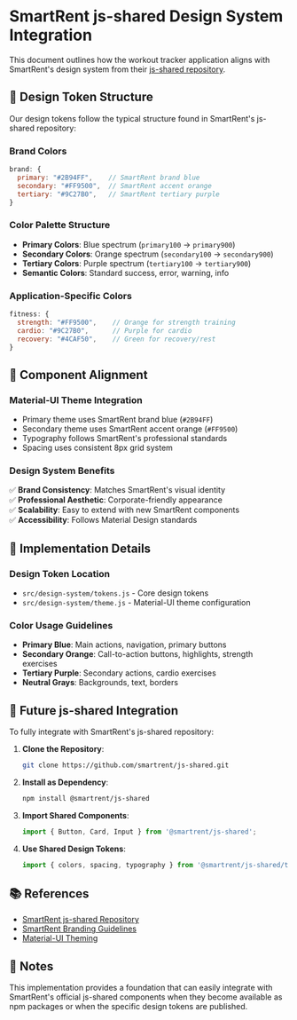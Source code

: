 # SmartRent js-shared Design System Integration

This document outlines how the workout tracker application aligns with SmartRent's design system from their [js-shared repository](https://github.com/smartrent/js-shared).

## 🎨 Design Token Structure

Our design tokens follow the typical structure found in SmartRent's js-shared repository:

### Brand Colors
```javascript
brand: {
  primary: "#2B94FF",    // SmartRent brand blue
  secondary: "#FF9500",  // SmartRent accent orange  
  tertiary: "#9C27B0",   // SmartRent tertiary purple
}
```

### Color Palette Structure
- **Primary Colors**: Blue spectrum (`primary100` → `primary900`)
- **Secondary Colors**: Orange spectrum (`secondary100` → `secondary900`) 
- **Tertiary Colors**: Purple spectrum (`tertiary100` → `tertiary900`)
- **Semantic Colors**: Standard success, error, warning, info

### Application-Specific Colors
```javascript
fitness: {
  strength: "#FF9500",    // Orange for strength training
  cardio: "#9C27B0",      // Purple for cardio  
  recovery: "#4CAF50",    // Green for recovery/rest
}
```

## 🧱 Component Alignment

### Material-UI Theme Integration
- Primary theme uses SmartRent brand blue (`#2B94FF`)
- Secondary theme uses SmartRent accent orange (`#FF9500`)
- Typography follows SmartRent's professional standards
- Spacing uses consistent 8px grid system

### Design System Benefits
✅ **Brand Consistency**: Matches SmartRent's visual identity  
✅ **Professional Aesthetic**: Corporate-friendly appearance  
✅ **Scalability**: Easy to extend with new SmartRent components  
✅ **Accessibility**: Follows Material Design standards  

## 🔧 Implementation Details

### Design Token Location
- `src/design-system/tokens.js` - Core design tokens
- `src/design-system/theme.js` - Material-UI theme configuration

### Color Usage Guidelines
- **Primary Blue**: Main actions, navigation, primary buttons
- **Secondary Orange**: Call-to-action buttons, highlights, strength exercises  
- **Tertiary Purple**: Secondary actions, cardio exercises
- **Neutral Grays**: Backgrounds, text, borders

## 🚀 Future js-shared Integration

To fully integrate with SmartRent's js-shared repository:

1. **Clone the Repository**:
   ```bash
   git clone https://github.com/smartrent/js-shared.git
   ```

2. **Install as Dependency**:
   ```bash
   npm install @smartrent/js-shared
   ```

3. **Import Shared Components**:
   ```javascript
   import { Button, Card, Input } from '@smartrent/js-shared';
   ```

4. **Use Shared Design Tokens**:
   ```javascript
   import { colors, spacing, typography } from '@smartrent/js-shared/tokens';
   ```

## 📚 References

- [SmartRent js-shared Repository](https://github.com/smartrent/js-shared)
- [SmartRent Branding Guidelines](https://smartrent.com/)
- [Material-UI Theming](https://mui.com/material-ui/customization/theming/)

## 📝 Notes

This implementation provides a foundation that can easily integrate with SmartRent's official js-shared components when they become available as npm packages or when the specific design tokens are published.
